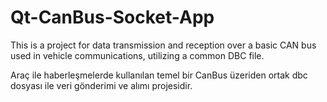 # Qt-CanBus-Socket-App
This is a project for data transmission and reception over a basic CAN bus used in vehicle communications, utilizing a common DBC file.

Araç ile haberleşmelerde kullanılan temel bir CanBus üzeriden ortak dbc dosyası ile veri gönderimi ve alımı projesidir.
